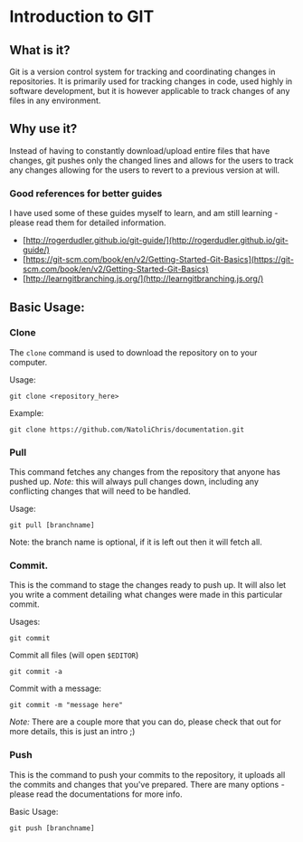 # Introduction to GIT

## What is it?

Git is a version control system for tracking and
coordinating changes in repositories. It is primarily used
for tracking changes in code, used highly in software
development, but it is however applicable to track changes
of any files in any environment.

## Why use it?

Instead of having to constantly download/upload entire
files that have changes, git pushes only the changed lines
and allows for the users to track any changes allowing for
the users to revert to a previous version at will.

### Good references for better guides

I have used some of these guides myself to learn, and am
still learning - please read them for detailed information.

* [http://rogerdudler.github.io/git-guide/](http://rogerdudler.github.io/git-guide/)
* [https://git-scm.com/book/en/v2/Getting-Started-Git-Basics](https://git-scm.com/book/en/v2/Getting-Started-Git-Basics)
* [http://learngitbranching.js.org/](http://learngitbranching.js.org/)

## Basic Usage:

### Clone

The ``clone`` command is used to download the repository on
to your computer.

Usage:

```
git clone <repository_here>
```

Example:

```
git clone https://github.com/NatoliChris/documentation.git
```

### Pull

This command fetches any changes from the repository that
anyone has pushed up. *Note:* this will always pull changes
down, including any conflicting changes that will need to
be handled.

Usage:

```
git pull [branchname]
```

Note: the branch name is optional, if it is left out then
it will fetch all.


### Commit.

This is the command to stage the changes ready to push up.
It will also let you write a comment detailing what changes
were made in this particular commit.

Usages:

```
git commit
```

Commit all files (will open ``$EDITOR``)
```
git commit -a
```

Commit with a message:

```
git commit -m "message here"
```

*Note:* There are a couple more that you can do, please
check that out for more details, this is just an intro ;)

### Push

This is the command to push your commits to the repository, 
it uploads all the commits and changes that you've prepared.
There are many options - please read the documentations for more info.

Basic Usage:

```
git push [branchname]
```
